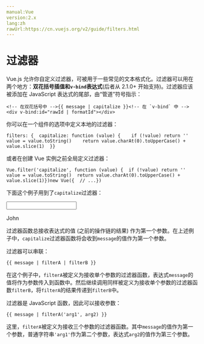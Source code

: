 ```yaml
---
manual:Vue
version:2.x
lang:zh
rawUrl:https://cn.vuejs.org/v2/guide/filters.html
---
```



# 过滤器


Vue.js 允许你自定义过滤器，可被用于一些常见的文本格式化。过滤器可以用在两个地方：**双花括号插值和`v-bind`表达式**(后者从 2.1.0+ 开始支持)。过滤器应该被添加在 JavaScript 表达式的尾部，由“管道”符号指示：


```
<!-- 在双花括号中 -->{{ message | capitalize }}<!-- 在 `v-bind` 中 --><div v-bind:id="rawId | formatId"></div>
``` 



你可以在一个组件的选项中定义本地的过滤器：


```
filters: {  capitalize: function (value) {    if (!value) return ''    value = value.toString()    return value.charAt(0).toUpperCase() + value.slice(1)  }}
``` 



或者在创建 Vue 实例之前全局定义过滤器：


```
Vue.filter('capitalize', function (value) {  if (!value) return ''  value = value.toString()  return value.charAt(0).toUpperCase() + value.slice(1)})new Vue({  // ...})
``` 



下面这个例子用到了`capitalize`过滤器：

<input></input>

John




过滤器函数总接收表达式的值 (之前的操作链的结果) 作为第一个参数。在上述例子中，`capitalize`过滤器函数将会收到`message`的值作为第一个参数。



过滤器可以串联：


```
{{ message | filterA | filterB }}
``` 



在这个例子中，`filterA`被定义为接收单个参数的过滤器函数，表达式`message`的值将作为参数传入到函数中。然后继续调用同样被定义为接收单个参数的过滤器函数`filterB`，将`filterA`的结果传递到`filterB`中。



过滤器是 JavaScript 函数，因此可以接收参数：


```
{{ message | filterA('arg1', arg2) }}
``` 



这里，`filterA`被定义为接收三个参数的过滤器函数。其中`message`的值作为第一个参数，普通字符串`'arg1'`作为第二个参数，表达式`arg2`的值作为第三个参数。


